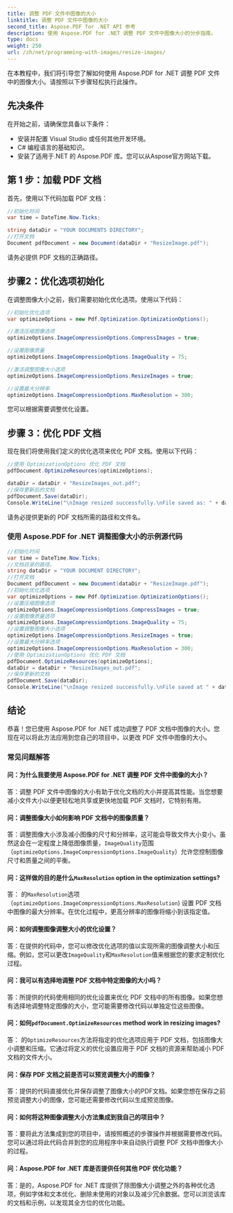 ```yaml
---
title: 调整 PDF 文件中图像的大小
linktitle: 调整 PDF 文件中图像的大小
second_title: Aspose.PDF for .NET API 参考
description: 使用 Aspose.PDF for .NET 调整 PDF 文件中图像大小的分步指南。
type: docs
weight: 250
url: /zh/net/programming-with-images/resize-images/
---
```

在本教程中，我们将引导您了解如何使用 Aspose.PDF for .NET 调整 PDF 文件中的图像大小。请按照以下步骤轻松执行此操作。

## 先决条件

在开始之前，请确保您具备以下条件：

- 安装并配置 Visual Studio 或任何其他开发环境。
- C# 编程语言的基础知识。
- 安装了适用于.NET 的 Aspose.PDF 库。您可以从Aspose官方网站下载。

## 第 1 步：加载 PDF 文档

首先，使用以下代码加载 PDF 文档：

```csharp
//初始化时间
var time = DateTime.Now.Ticks;

string dataDir = "YOUR DOCUMENTS DIRECTORY";
//打开文档
Document pdfDocument = new Document(dataDir + "ResizeImage.pdf");
```

请务必提供 PDF 文档的正确路径。

## 步骤2：优化选项初始化

在调整图像大小之前，我们需要初始化优化选项。使用以下代码：

```csharp
//初始化优化选项
var optimizeOptions = new Pdf.Optimization.OptimizationOptions();

//激活压缩图像选项
optimizeOptions.ImageCompressionOptions.CompressImages = true;

//设置图像质量
optimizeOptions.ImageCompressionOptions.ImageQuality = 75;

//激活调整图像大小选项
optimizeOptions.ImageCompressionOptions.ResizeImages = true;

//设置最大分辨率
optimizeOptions.ImageCompressionOptions.MaxResolution = 300;
```

您可以根据需要调整优化设置。

## 步骤 3：优化 PDF 文档

现在我们将使用我们定义的优化选项来优化 PDF 文档。使用以下代码：

```csharp
//使用 OptimizationOptions 优化 PDF 文档
pdfDocument.OptimizeResources(optimizeOptions);

dataDir = dataDir + "ResizeImages_out.pdf";
//保存更新后的文档
pdfDocument.Save(dataDir);
Console.WriteLine("\nImage resized successfully.\nFile saved as: " + dataDir);
```

请务必提供更新的 PDF 文档所需的路径和文件名。

### 使用 Aspose.PDF for .NET 调整图像大小的示例源代码 
```csharp
//初始化时间
var time = DateTime.Now.Ticks;
//文档目录的路径。
string dataDir = "YOUR DOCUMENT DIRECTORY";
//打开文档
Document pdfDocument = new Document(dataDir + "ResizeImage.pdf");
//初始化优化选项
var optimizeOptions = new Pdf.Optimization.OptimizationOptions();            
//设置压缩图像选项
optimizeOptions.ImageCompressionOptions.CompressImages = true;            
//设置图像质量选项
optimizeOptions.ImageCompressionOptions.ImageQuality = 75;            
//设置调整图像大小选项
optimizeOptions.ImageCompressionOptions.ResizeImages = true;            
//设置最大分辨率选项
optimizeOptions.ImageCompressionOptions.MaxResolution = 300;
//使用 OptimizationOptions 优化 PDF 文档
pdfDocument.OptimizeResources(optimizeOptions);
dataDir = dataDir + "ResizeImages_out.pdf";
//保存更新的文档
pdfDocument.Save(dataDir);
Console.WriteLine("\nImage resized successfully.\nFile saved at " + dataDir);
```

## 结论

恭喜！您已使用 Aspose.PDF for .NET 成功调整了 PDF 文档中图像的大小。您现在可以将此方法应用到您自己的项目中，以更改 PDF 文件中图像的大小。

### 常见问题解答

#### 问：为什么我要使用 Aspose.PDF for .NET 调整 PDF 文件中图像的大小？

答：调整 PDF 文件中图像的大小有助于优化文档的大小并提高其性能。当您想要减小文件大小以便更轻松地共享或更快地加载 PDF 文档时，它特别有用。

#### 问：调整图像大小如何影响 PDF 文档中的图像质量？

答：调整图像大小涉及减小图像的尺寸和分辨率，这可能会导致文件大小变小。虽然这会在一定程度上降低图像质量，`ImageQuality`范围 （`optimizeOptions.ImageCompressionOptions.ImageQuality`）允许您控制图像尺寸和质量之间的平衡。

#### 问：这样做的目的是什么`MaxResolution` option in the optimization settings?

答： 的`MaxResolution`选项 （`optimizeOptions.ImageCompressionOptions.MaxResolution`) 设置 PDF 文档中图像的最大分辨率。在优化过程中，更高分辨率的图像将缩小到该指定值。

#### 问：如何调整图像调整大小的优化设置？

答：在提供的代码中，您可以修改优化选项的值以实现所需的图像调整大小和压缩。例如，您可以更改`ImageQuality`和`MaxResolution`值来根据您的要求定制优化过程。

#### 问：我可以有选择地调整 PDF 文档中特定图像的大小吗？

答：所提供的代码使用相同的优化设置来优化 PDF 文档中的所有图像。如果您想有选择地调整特定图像的大小，您可能需要修改代码以单独定位这些图像。

#### 问：如何`pdfDocument.OptimizeResources` method work in resizing images?

答： 的`OptimizeResources`方法将指定的优化选项应用于 PDF 文档，包括图像大小调整和压缩。它通过将定义的优化设置应用于 PDF 文档的资源来帮助减小 PDF 文档的文件大小。

#### 问：保存 PDF 文档之前是否可以预览调整大小的图像？

答：提供的代码直接优化并保存调整了图像大小的PDF文档。如果您想在保存之前预览调整大小的图像，您可能还需要修改代码以生成预览图像。

#### 问：如何将这种图像调整大小方法集成到我自己的项目中？

答：要将此方法集成到您的项目中，请按照概述的步骤操作并根据需要修改代码。您可以通过将此代码合并到您的应用程序中来自动执行调整 PDF 文档中图像大小的过程。

#### 问：Aspose.PDF for .NET 库是否提供任何其他 PDF 优化功能？

答：是的，Aspose.PDF for .NET 库提供了除图像大小调整之外的各种优化选项，例如字体和文本优化、删除未使用的对象以及减少冗余数据。您可以浏览该库的文档和示例，以发现其全方位的优化功能。
